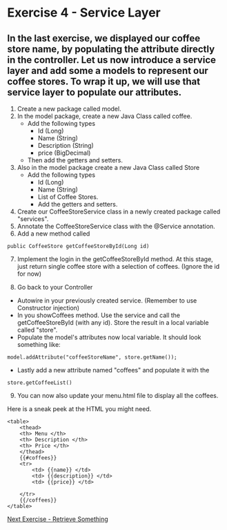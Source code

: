 # Exercise 4 - Service Layer

## In the last exercise, we displayed our coffee store name, by populating the attribute directly in the controller.  Let us now introduce a service layer and add some a models to represent our coffee stores. To wrap it up, we will use that service layer to populate our attributes.

1. Create a new package called model.
2. In the model package, create a new Java Class called coffee.
   * Add the following types
     * Id (Long)
     * Name (String)
     * Description (String)
     * price (BigDecimal)
   * Then add the getters and setters.
3. Also in the model package create a new Java Class called Store
   - Add the following types
     - Id (Long)
     - Name (String)
     - List of Coffee Stores.
     - Add the getters and setters.
4. Create our CoffeeStoreService class in a newly created package called "services".
5. Annotate the CoffeeStoreService class with the @Service annotation.
6. Add a new method called 
```
public CoffeeStore getCoffeeStoreById(Long id) 
```
7. Implement the login in the getCoffeeStoreById method. At this stage, just return single coffee store with a selection of coffees. (Ignore the id for now)

8. Go back to your Controller
* Autowire in your previously created service. (Remember to use Constructor injection)
*  In you showCoffees method. Use the service and call the getCoffeeStoreById (with any id). Store the result in a local variable called "store".
* Populate the model's attributes now local variable.  It should look something like:
```
model.addAttribute("coffeeStoreName", store.getName());
```
* Lastly add a new attribute named "coffees" and populate it with the 
```
store.getCoffeeList()
```

9. You can now also update your menu.html file to display all the coffees.

Here is a sneak peek at the HTML you might need. 

```
<table>
    <thead>
    <th> Menu </th>
    <th> Description </th>
    <th> Price </th>
    </thead>
    {{#coffees}}
    <tr>
        <td> {{name}} </td>
        <td> {{description}} </td>
        <td> {{price}} </td>

    </tr>
    {{/coffees}}
</table>
```

[Next Exercise - Retrieve Something](../documents/exercise5.md)